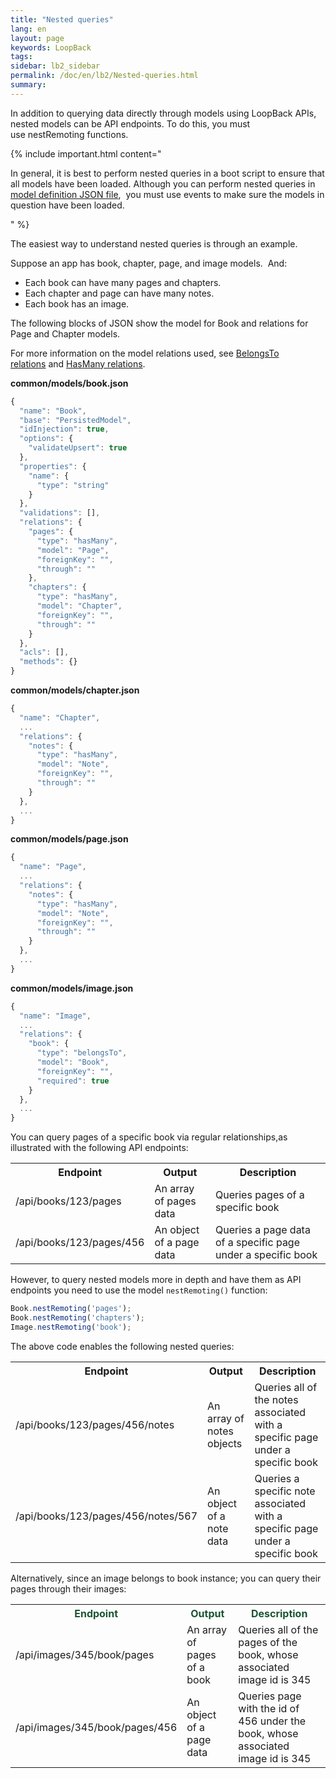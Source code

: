 ```yaml
---
title: "Nested queries"
lang: en
layout: page
keywords: LoopBack
tags:
sidebar: lb2_sidebar
permalink: /doc/en/lb2/Nested-queries.html
summary:
---
```


In addition to querying data directly through models using LoopBack APIs, nested models can be API endpoints.
To do this, you must use nestRemoting functions.

{% include important.html content="

In general, it is best to perform nested queries in a boot script to ensure that all models have been loaded.
Although you can perform nested queries in [model definition JSON file](/doc/en/lb2/Model-definition-JSON-file.html), 
you must use events to make sure the models in question have been loaded.

" %}

The easiest way to understand nested queries is through an example.

Suppose an app has book, chapter, page, and image models.  And:

* Each book can have many pages and chapters.
* Each chapter and page can have many notes.
* Each book has an image.

The following blocks of JSON show the model for Book and relations for Page and Chapter models.

For more information on the model relations used, see [BelongsTo relations](/doc/en/lb2/BelongsTo-relations.html) and [HasMany relations](/doc/en/lb2/HasMany-relations.html).

**common/models/book.json**

```javascript
{
  "name": "Book",
  "base": "PersistedModel",
  "idInjection": true,
  "options": {
    "validateUpsert": true
  },
  "properties": {
    "name": {
      "type": "string"
    }
  },
  "validations": [],
  "relations": {
    "pages": {
      "type": "hasMany",
      "model": "Page",
      "foreignKey": "",
      "through": ""
    },
    "chapters": {
      "type": "hasMany",
      "model": "Chapter",
      "foreignKey": "",
      "through": ""
    }
  },
  "acls": [],
  "methods": {}
}
```

**common/models/chapter.json**

```javascript
{
  "name": "Chapter",
  ...
  "relations": {
    "notes": {
      "type": "hasMany",
      "model": "Note",
      "foreignKey": "",
      "through": ""
    }
  },
  ...
}
```

**common/models/page.json**

```javascript
{
  "name": "Page",
  ...
  "relations": {
    "notes": {
      "type": "hasMany",
      "model": "Note",
      "foreignKey": "",
      "through": ""
    }
  },
  ...
}
```

**common/models/image.json**

```javascript
{
  "name": "Image",
  ...
  "relations": {
    "book": {
      "type": "belongsTo",
      "model": "Book",
      "foreignKey": "",
      "required": true
    }
  },
  ...
}
```

You can query pages of a specific book via regular relationships,as illustrated with the following API endpoints:

<table>
  <tbody>
    <tr>
      <th>Endpoint</th>
      <th>Output</th>
      <th>Description</th>
    </tr>
    <tr>
      <td><span>/api/books/123/pages</span></td>
      <td><span>An array of pages data</span></td>
      <td><span>Queries pages of a specific book</span></td>
    </tr>
    <tr>
      <td><span>/api/books/123/pages/456</span></td>
      <td><span>An object of a page data</span></td>
      <td><span><span>Queries</span> a page data of a specific page under a specific book</span></td>
    </tr>
  </tbody>
</table>

However, to query nested models more in depth and have them as API endpoints you need to use the model `nestRemoting()` function:

```javascript
Book.nestRemoting('pages');
Book.nestRemoting('chapters');
Image.nestRemoting('book');
```

The above code enables the following nested queries:

<table>
  <tbody>
    <tr>
      <th>Endpoint</th>
      <th>Output</th>
      <th>Description</th>
    </tr>
    <tr>
      <td><span>/api/books/123/pages/456/notes</span></td>
      <td><span>An array of notes objects</span></td>
      <td><span>Queries all of the notes associated with a specific page under a specific book</span></td>
    </tr>
    <tr>
      <td><span>/api/books/123/pages/456/notes/567</span></td>
      <td><span>An object of a note data</span></td>
      <td><span>Queries a specific note associated with a specific page under a specific book</span></td>
    </tr>
  </tbody>
</table>

Alternatively, since an image belongs to book instance; you can query their pages through their images:

<table>
  <tbody>
    <tr>
      <th><span style="color: rgb(26,85,51);">Endpoint</span></th>
      <th><span style="color: rgb(26,85,51);">Output</span></th>
      <th><span style="color: rgb(26,85,51);">Description</span></th>
    </tr>
    <tr>
      <td><span>/api/images/345/book/pages</span></td>
      <td><span>An array of pages of a book</span></td>
      <td><span>Queries all of the pages of the book, whose associated image id is 345</span></td>
    </tr>
    <tr>
      <td><span>/api/images/345/book/pages/456</span></td>
      <td><span>An object of a page data</span></td>
      <td><span>Queries page with the id of 456 under the book, whose associated image id is 345</span></td>
    </tr>
  </tbody>
</table>
